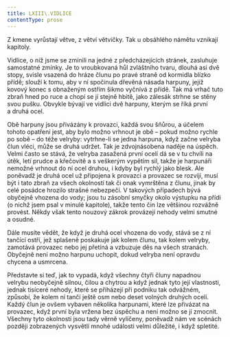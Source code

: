 ```yaml
---
title: LXIII\.VIDLICE
contentType: prose
---
```


  

Z kmene vyrůstají větve, z větví větvičky. Tak u obsáhlého námětu vznikají kapitoly.

Vidlice, o níž jsme se zmínili na jedné z předcházejících stránek, zasluhuje samostatné zmínky. Je to vroubkovaná hůl zvláštního tvaru, dlouhá asi dvě stopy, svisle vsazená do hráze člunu po pravé straně od kormidla blízko přídě; slouží k tomu, aby v ní spočinula dřevěná násada harpuny, jejíž kovový konec s obnaženým ostřím šikmo vyčnívá z přídě. Tak má vrhač tuto zbraň hned po ruce a chopí se jí stejně hbitě, jako zálesák strhne se stěny svou pušku. Obvykle bývají ve vidlici dvě harpuny, kterým se říká první a druhá ocel.

Obě harpuny jsou přivázány k provazci, každá svou šňůrou, a účelem tohoto opatření jest, aby bylo možno vrhnout je obě – pokud možno rychle po sobě – do téže velryby: vytrhne-li se jedna harpuna, když začne velryba člun vléci, může se druhá udržet. Tak je zdvojnásobena naděje na úspěch. Velmi často se stává, že velryba zasažená první ocelí dá se v tu chvíli na útěk, letí prudce a křečovitě a s veškerým vypětím sil, takže je harpunáři nemožné vrhnout do ní ocel druhou, i kdyby byl rychlý jako blesk. Ale poněvadž je druhá ocel už připojena k provazci a provazec se rozvíjí, musí být i tato zbraň za všech okolností tak či onak vymrštěna z člunu, jinak by celé posádce hrozilo strašné nebezpečí. V takových případech bývá obyčejně vhozena do vody; jsou tu zásobní smyčky okolo výstupku na přídi (o nichž jsem psal v minulé kapitole), takže tento čin lze většinou rozvážně provést. Někdy však tento nouzový zákrok provázejí nehody velmi smutné a osudné.

Dále musíte vědět, že když je druhá ocel vhozena do vody, stává se z ní tančící ostří, jež splašeně poskakuje jak kolem člunu, tak kolem velryby, zamotává provazec nebo jej přetíná a vzbuzuje děs na všech stranách. Obyčejně není možno harpunu uchopit, dokud velryba není opravdu chycena a usmrcena.

Představte si teď, jak to vypadá, když všechny čtyři čluny napadnou velrybu neobyčejně silnou, čilou a chytrou a když jednak tyto její vlastnosti, jednak tisíceré nehody, které se přiházejí při podniku tak odvážném, způsobí, že kolem ní tančí ještě osm nebo deset volných druhých ocelí. Každý člun je ovšem vybaven několika harpunami, které lze přivázat na provazec, když první byla vržena bez úspěchu a není možno se jí zmocnit. Všechny tyto okolnosti jsou tady věrně vylíčeny, poněvadž nám ve scénách později zobrazených vysvětlí mnohé události velmi důležité, i když spletité.
